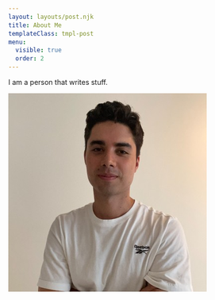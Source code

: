 ```yaml
---
layout: layouts/post.njk
title: About Me
templateClass: tmpl-post
menu:
  visible: true
  order: 2
---
```


I am a person that writes stuff.

<img src="/img/me.jpeg" />
